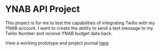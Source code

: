 # YNAB API Project
This project is for me to test the capabilities of integrating Twilio with my YNAB account. I want to create the ability to send a text message to my Twilio Number and receive YNAB budget data back.

View a working prototype and project journal [here](http://jordanvidrine.com/2019/07/July-30th-&-31st-2019.html)
